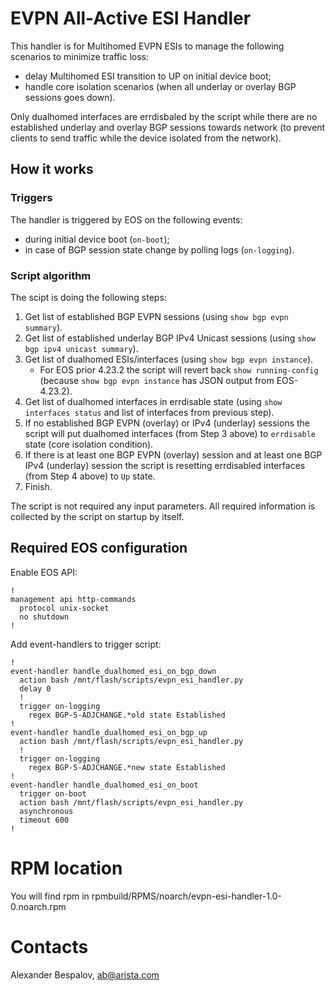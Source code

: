 # EVPN All-Active ESI Handler

This handler is for Multihomed EVPN ESIs to manage the following scenarios to minimize traffic loss:
 - delay Multihomed ESI transition to UP on initial device boot;
 - handle core isolation scenarios (when all underlay or overlay BGP sessions goes down).

Only dualhomed interfaces are errdisbaled by the script while there are no established underlay and overlay BGP sessions towards network (to prevent clients to send traffic while the device isolated from the network).

## How it works

### Triggers
The handler is triggered by EOS on the following events:
 - during initial device boot (`on-boot`);
 - in case of BGP session state change by polling logs (`on-logging`).

### Script algorithm
The scipt is doing the following steps:
1.  Get list of established BGP EVPN sessions (using `show bgp evpn summary`).
2.  Get list of established underlay BGP IPv4 Unicast sessions (using `show bgp ipv4 unicast summary`).
3.  Get list of dualhomed ESIs/interfaces (using `show bgp evpn instance`).
    - For EOS prior 4.23.2 the script will revert back `show running-config` (because `show bgp evpn instance` has JSON output from EOS-4.23.2).
4.  Get list of dualhomed interfaces in errdisable state (using `show interfaces status` and list of interfaces from previous step).
5.  If no established BGP EVPN (overlay) or IPv4 (underlay) sessions the script will put dualhomed interfaces (from Step 3 above) to `errdisable` state (core isolation condition).
6.  If there is at least one BGP EVPN (overlay) session and at least one BGP IPv4 (underlay) session the script is resetting errdisabled interfaces (from Step 4 above) to `Up` state.
7.  Finish.

The script is not required any input parameters. All required information is collected by the script on startup by itself.

## Required EOS configuration
Enable EOS API:
```
!
management api http-commands
  protocol unix-socket
  no shutdown
!
```

Add event-handlers to trigger script:
```
!
event-handler handle_dualhomed_esi_on_bgp_down
  action bash /mnt/flash/scripts/evpn_esi_handler.py
  delay 0
  !
  trigger on-logging
    regex BGP-5-ADJCHANGE.*old state Established
!
event-handler handle_dualhomed_esi_on_bgp_up
  action bash /mnt/flash/scripts/evpn_esi_handler.py
  !
  trigger on-logging
    regex BGP-5-ADJCHANGE.*new state Established
!
event-handler handle_dualhomed_esi_on_boot
  trigger on-boot
  action bash /mnt/flash/scripts/evpn_esi_handler.py
  asynchronous
  timeout 600
!
```

# RPM location
You will find rpm in rpmbuild/RPMS/noarch/evpn-esi-handler-1.0-0.noarch.rpm

# Contacts
Alexander Bespalov, ab@arista.com
